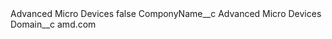 <?xml version="1.0" encoding="UTF-8"?>
<CustomMetadata xmlns="http://soap.sforce.com/2006/04/metadata" xmlns:xsi="http://www.w3.org/2001/XMLSchema-instance" xmlns:xsd="http://www.w3.org/2001/XMLSchema">
    <label>Advanced Micro Devices</label>
    <protected>false</protected>
    <values>
        <field>ComponyName__c</field>
        <value xsi:type="xsd:string">Advanced Micro Devices</value>
    </values>
    <values>
        <field>Domain__c</field>
        <value xsi:type="xsd:string">amd.com</value>
    </values>
</CustomMetadata>
